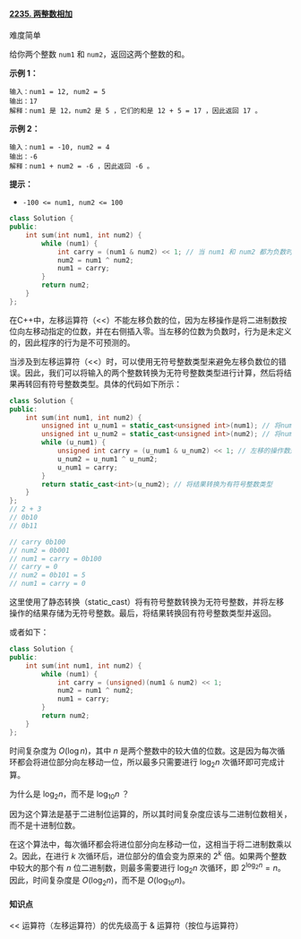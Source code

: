 #### [2235. 两整数相加](https://leetcode.cn/problems/add-two-integers/)

难度简单

给你两个整数 `num1`  和  `num2`，返回这两个整数的和。

**示例 1：**
```
输入：num1 = 12, num2 = 5
输出：17
解释：num1 是 12，num2 是 5 ，它们的和是 12 + 5 = 17 ，因此返回 17 。
```
**示例 2：**
```
输入：num1 = -10, num2 = 4
输出：-6
解释：num1 + num2 = -6 ，因此返回 -6 。
```
**提示：**

-   `-100 <= num1, num2 <= 100`

```cpp
class Solution {
public:
    int sum(int num1, int num2) {
        while (num1) {
            int carry = (num1 & num2) << 1; // 当 num1 和 num2 都为负数时报错
            num2 = num1 ^ num2;
            num1 = carry;
        }
        return num2;
    }
};
```

在C++中，左移运算符（<<）不能左移负数的位，因为左移操作是将二进制数按位向左移动指定的位数，并在右侧插入零。当左移的位数为负数时，行为是未定义的，因此程序的行为是不可预测的。

当涉及到左移运算符（<<）时，可以使用无符号整数类型来避免左移负数位的错误。因此，我们可以将输入的两个整数转换为无符号整数类型进行计算，然后将结果再转回有符号整数类型。具体的代码如下所示：
```cpp
class Solution {
public:
    int sum(int num1, int num2) {
        unsigned int u_num1 = static_cast<unsigned int>(num1); // 将num1转换为无符号整数
        unsigned int u_num2 = static_cast<unsigned int>(num2); // 将num2转换为无符号整数
        while (u_num1) {
            unsigned int carry = (u_num1 & u_num2) << 1; // 左移的操作数是无符号整数
            u_num2 = u_num1 ^ u_num2;
            u_num1 = carry;
        }
        return static_cast<int>(u_num2); // 将结果转换为有符号整数类型
    }
};
// 2 + 3
// 0b10
// 0b11

// carry 0b100
// num2 = 0b001
// num1 = carry = 0b100
// carry = 0
// num2 = 0b101 = 5
// num1 = carry = 0
```
这里使用了静态转换（static_cast）将有符号整数转换为无符号整数，并将左移操作的结果存储为无符号整数。最后，将结果转换回有符号整数类型并返回。

或者如下：
```cpp
class Solution {
public:
    int sum(int num1, int num2) {
        while (num1) {
            int carry = (unsigned)(num1 & num2) << 1;
            num2 = num1 ^ num2;
            num1 = carry;
        }
        return num2;
    }
};
```
时间复杂度为 $O(\log n)$，其中 $n$ 是两个整数中的较大值的位数。这是因为每次循环都会将进位部分向左移动一位，所以最多只需要进行 $\log_2 n$ 次循环即可完成计算。

为什么是 $\log_2 n$，而不是 $\log_{10} n$ ？

因为这个算法是基于二进制位运算的，所以其时间复杂度应该与二进制位数相关，而不是十进制位数。

在这个算法中，每次循环都会将进位部分向左移动一位，这相当于将二进制数乘以 $2$。因此，在进行 $k$ 次循环后，进位部分的值会变为原来的 $2^k$ 倍。如果两个整数中较大的那个有 $n$ 位二进制数，则最多需要进行 $\log_2 n$ 次循环，即 $2^{\log_2 n} = n$。因此，时间复杂度是 $O(\log_2 n)$，而不是 $O(\log_{10} n)$。

#### 知识点
<< 运算符（左移运算符）的优先级高于 & 运算符（按位与运算符）

